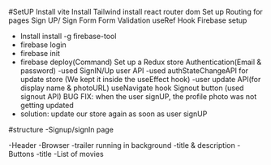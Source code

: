 #SetUP
Install vite
Install Tailwind 
install react router dom
Set up Routing for pages
Sign UP/ Sign Form
Form Validation
useRef Hook
Firebase setup
  - Install install -g firebase-tool
  - firebase login
  - firebase init
  - firebase deploy(Command)
Set up a Redux store
Authentication(Email & password)
 -used SignIN/Up user API
 -used authStateChangeAPI  for update store (We kept it inside the useEffect hook)
 -user update API(for display name & photoURL)
useNavigate hook
Signout button (used signout API)
BUG FIX: when the user signUP, the profile photo was not getting updated 
 - solution: update our store again as soon as user signUP








#structure
 -Signup/signIn page

 -Header
  -Browser
    -trailer running in background
    -title & description
    -Buttons
    -title
    -List of movies



